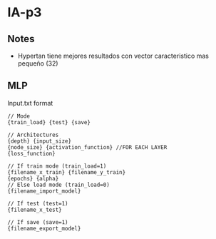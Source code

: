 # IA-p3

## Notes
- Hypertan tiene mejores resultados con vector caracteristico mas pequeño (32)

## MLP
Input.txt format
```
// Mode
{train_load} {test} {save}

// Architectures
{depth} {input_size}
{node_size} {activation_function} //FOR EACH LAYER
{loss_function}

// If train mode (train_load=1)
{filename_x_train} {filename_y_train}
{epochs} {alpha}
// Else load mode (train_load=0)
{filename_import_model}

// If test (test=1)
{filename_x_test}

// If save (save=1)
{filename_export_model}
```

